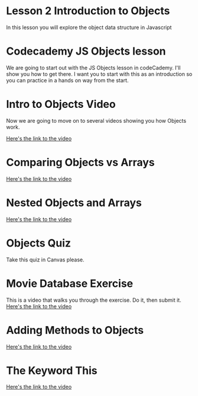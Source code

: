 # Lesson 2 Introduction to Objects
In this lesson you will explore the object data structure in Javascript

# Codecademy JS Objects lesson
We are going to start out with the JS Objects lesson in codeCademy.  I'll show you how to get there.  I want you to start with this as an introduction so you can practice in a hands on way from the start.


# Intro to Objects Video
Now we are going to move on to several videos showing you how Objects work.

[Here's the link to the video](https://drive.google.com/file/d/1xgnfldAiOMYYw0qMOM2QMQorFoTVeHIt/view?usp=sharing)


# Comparing Objects vs Arrays
[Here's the link to the video](https://drive.google.com/file/d/1Vpymkj45UAD8QaXtbkPgwVyiIf16Yfd8/view?usp=sharing)

# Nested Objects and Arrays
[Here's the link to the video](https://drive.google.com/file/d/152MLmN9-SCqX8-aDAp99122gSCMD4m5u/view?usp=sharing)

# Objects Quiz
Take this quiz in Canvas please.

# Movie Database Exercise
This is a video that walks you through the exercise.  Do it, then submit it.
[Here's the link to the video](https://drive.google.com/file/d/1KDpGi2cuA3XZ5LmLIrIe5zWLWOrIjmhj/view?usp=sharing)


# Adding Methods to Objects
[Here's the link to the video](https://drive.google.com/file/d/1_U4JNebI3VKcVXUq40YVMXh-3FD681-i/view?usp=sharing)

# The Keyword This
[Here's the link to the video](https://drive.google.com/file/d/1phM6J3M8jEs9yYOzKx2ypu7U0CtE2q80/view?usp=sharing)